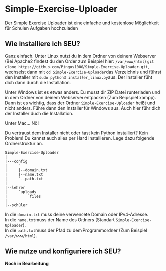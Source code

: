 # Simple-Exercise-Uploader
Der Simple Exercise Uploader ist eine einfache und kostenlose Möglichkeit für Schulen Aufgaben hochzuladen <br>
## Wie installiere ich SEU?
Ganz einfach. Unter Linux nutzt du in dem Ordner von deinem Webserver (Bei Apache2 findest du den Order zum Beispiel hier: `/var/www/html`) `git clone https://github.com/Pingus1000/Simple-Exercise-Uploader.git`, wechselst dann mit `cd Simple-Exercise-Uploader`das Verzeichnis und führst den Installer mit `sudo python3 installer_linux.py`aus. Der Installer füht dich dann durch die Installation.

Unter Windows ist es etwas anders. Du musst dir ZIP Datei runterladen und in dem Ordner von deinem Webserver entpacken (Zum Beipspiel xampp). Dann ist es wichtig, dass der Ordner `Simple-Exercise-Uploader` heißt und nicht anders. Führe dann den Installer für Windows aus. Auch hier führ dich der Installer duch die Installation.

Unter Mac... Nö!

Du vertraust dem Installer nicht oder hast kein Python installiert? Kein Problem! Du kannst auch alles per Hand installieren. Lege dazu folgende Ordnerstruktur an. 
```
Simple-Exercise-Uploader
|
|---config
|     `
|     |--domain.txt
|     |--name.txt
|     `--path.txt
|
|--lehrer
|     `uploads
|         `files
|
|--schüler
```
In die `domain.txt` muss deine verwendete Domain oder IPv4-Adresse. </br>
In die `name.txt`muss der Name des Ordners (Standart `Simple-Exercise-Uploader`). </br>
In die `path.txt`muss der Pfad zu dem Programmordner (Zum Beispiel `/var/www/html`). </br>


## Wie nutze und konfiguriere ich SEU?
<b> Noch in Bearbeitung </b>
